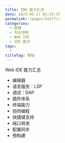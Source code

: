 ```yaml
---
title: IDE 能力汇总
date: 2023-05-17 01:35:37
permalink: /pages/5437fc/
categories: 
  - 前端
  - 专业领域
  - Web IDE
  - IDE 能力
tags: 
  - 
titleTag: 草稿
---
```

Web IDE 能力汇总

- 编辑器
- 语言服务：LSP
- 调试：DAP
- 插件体系
- 终端能力
- 协同编程
- 快捷键支持
- 端口转发
- 配置同步
- 预构建